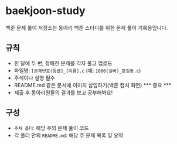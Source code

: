 # baekjoon-study

백준 문제 풀이 저장소는 동아리 백준 스터디를 위한 문제 풀이 기록용입니다.

## 규칙
- 한 달에 두 번, 정해진 문제를 각자 풀고 업로드
- 파일명: `[문제번호(등급]_[이름].c` (예: `1000(실버)_홍길동.c`)
- 주석이나 설명 필수
- README.md 같은 문서에 이미지 삽입하기(백준 캡처 화면) *** 중요 ***
- 제출 후 동아리원들의 결과를 보고 공부해봐요!

## 구성
- `주차 폴더`: 해당 주의 문제 풀이 코드
- 각 폴더 안의 `README.md`: 해당 주 문제 목록 및 요약
